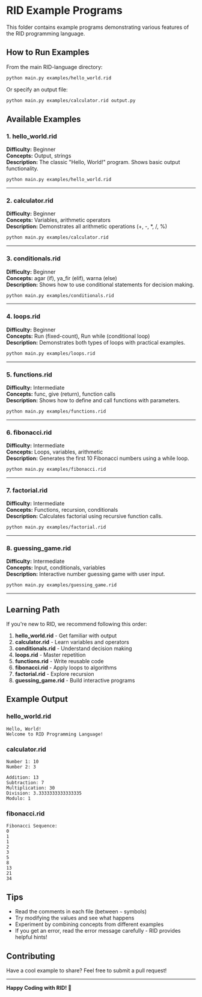 # RID Example Programs

This folder contains example programs demonstrating various features of the RID programming language.

## How to Run Examples

From the main RID-language directory:

```bash
python main.py examples/hello_world.rid
```

Or specify an output file:

```bash
python main.py examples/calculator.rid output.py
```

## Available Examples

### 1. hello_world.rid
**Difficulty:** Beginner  
**Concepts:** Output, strings  
**Description:** The classic "Hello, World!" program. Shows basic output functionality.

```bash
python main.py examples/hello_world.rid
```

---

### 2. calculator.rid
**Difficulty:** Beginner  
**Concepts:** Variables, arithmetic operators  
**Description:** Demonstrates all arithmetic operations (+, -, *, /, %)

```bash
python main.py examples/calculator.rid
```

---

### 3. conditionals.rid
**Difficulty:** Beginner  
**Concepts:** agar (if), ya_fir (elif), warna (else)  
**Description:** Shows how to use conditional statements for decision making.

```bash
python main.py examples/conditionals.rid
```

---

### 4. loops.rid
**Difficulty:** Beginner  
**Concepts:** Run (fixed-count), Run while (conditional loop)  
**Description:** Demonstrates both types of loops with practical examples.

```bash
python main.py examples/loops.rid
```

---

### 5. functions.rid
**Difficulty:** Intermediate  
**Concepts:** func, give (return), function calls  
**Description:** Shows how to define and call functions with parameters.

```bash
python main.py examples/functions.rid
```

---

### 6. fibonacci.rid
**Difficulty:** Intermediate  
**Concepts:** Loops, variables, arithmetic  
**Description:** Generates the first 10 Fibonacci numbers using a while loop.

```bash
python main.py examples/fibonacci.rid
```

---

### 7. factorial.rid
**Difficulty:** Intermediate  
**Concepts:** Functions, recursion, conditionals  
**Description:** Calculates factorial using recursive function calls.

```bash
python main.py examples/factorial.rid
```

---

### 8. guessing_game.rid
**Difficulty:** Intermediate  
**Concepts:** Input, conditionals, variables  
**Description:** Interactive number guessing game with user input.

```bash
python main.py examples/guessing_game.rid
```

---

## Learning Path

If you're new to RID, we recommend following this order:

1. **hello_world.rid** - Get familiar with output
2. **calculator.rid** - Learn variables and operators
3. **conditionals.rid** - Understand decision making
4. **loops.rid** - Master repetition
5. **functions.rid** - Write reusable code
6. **fibonacci.rid** - Apply loops to algorithms
7. **factorial.rid** - Explore recursion
8. **guessing_game.rid** - Build interactive programs

## Example Output

### hello_world.rid
```
Hello, World!
Welcome to RID Programming Language!
```

### calculator.rid
```
Number 1: 10
Number 2: 3

Addition: 13
Subtraction: 7
Multiplication: 30
Division: 3.3333333333333335
Modulo: 1
```

### fibonacci.rid
```
Fibonacci Sequence:
0
1
1
2
3
5
8
13
21
34
```

## Tips

- Read the comments in each file (between `~` symbols)
- Try modifying the values and see what happens
- Experiment by combining concepts from different examples
- If you get an error, read the error message carefully - RID provides helpful hints!

## Contributing

Have a cool example to share? Feel free to submit a pull request!

---

**Happy Coding with RID! 🚀**
